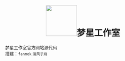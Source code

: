 # <div align="center"><img src="https://i.loli.net/2019/02/24/5c717b0aed28f.png" width = "100" height = "100">梦星工作室<div>
梦星工作室官方网站源代码<br/>
搭建：`fanmok` `清风子月`
